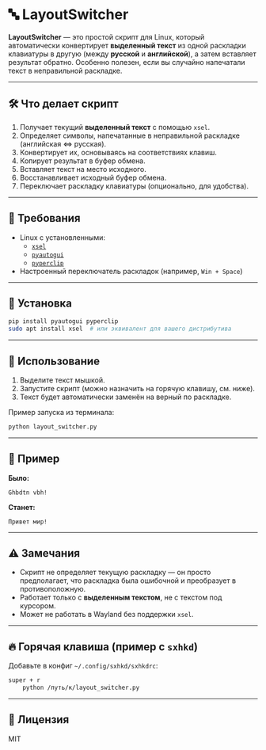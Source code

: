 # 🔤 LayoutSwitcher

**LayoutSwitcher** — это простой скрипт для Linux, который автоматически конвертирует **выделенный текст** из одной раскладки клавиатуры в другую (между **русской** и **английской**), а затем вставляет результат обратно. Особенно полезен, если вы случайно напечатали текст в неправильной раскладке.

---

## 🛠 Что делает скрипт

1. Получает текущий **выделенный текст** с помощью `xsel`.
2. Определяет символы, напечатанные в неправильной раскладке (английская <=> русская).
3. Конвертирует их, основываясь на соответствиях клавиш.
4. Копирует результат в буфер обмена.
5. Вставляет текст на место исходного.
6. Восстанавливает исходный буфер обмена.
7. Переключает раскладку клавиатуры (опционально, для удобства).

---

## 🐧 Требования

- Linux с установленными:
  - [`xsel`](https://linux.die.net/man/1/xsel)
  - [`pyautogui`](https://pypi.org/project/PyAutoGUI/)
  - [`pyperclip`](https://pypi.org/project/pyperclip/)
- Настроенный переключатель раскладок (например, `Win + Space`)

---

## 💾 Установка

```bash
pip install pyautogui pyperclip
sudo apt install xsel  # или эквивалент для вашего дистрибутива
```

---

## 🚀 Использование

1. Выделите текст мышкой.
2. Запустите скрипт (можно назначить на горячую клавишу, см. ниже).
3. Текст будет автоматически заменён на верный по раскладке.

Пример запуска из терминала:

```bash
python layout_switcher.py
```

---

## 🧠 Пример

**Было:**

```
Ghbdtn vbh!
```

**Станет:**

```
Привет мир!
```

---

## ⚠️ Замечания

- Скрипт не определяет текущую раскладку — он просто предполагает, что раскладка была ошибочной и преобразует в противоположную.
- Работает только с **выделенным текстом**, не с текстом под курсором.
- Может не работать в Wayland без поддержки `xsel`.

---

## 🔥 Горячая клавиша (пример с `sxhkd`)

Добавьте в конфиг `~/.config/sxhkd/sxhkdrc`:

```bash
super + r
    python /путь/к/layout_switcher.py
```

---

## 📄 Лицензия

MIT
